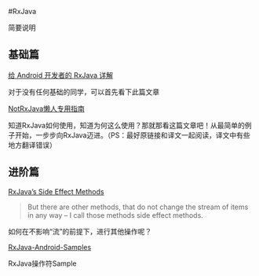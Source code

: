 #RxJava

简要说明

## 基础篇
[给 Android 开发者的 RxJava 详解](http://gank.io/post/560e15be2dca930e00da1083)

对于没有任何基础的同学，可以首先看下此篇文章

[NotRxJava懒人专用指南](http://www.devtf.cn/?p=323)

知道RxJava如何使用，知道为何这么使用？那就那看这篇文章吧！从最简单的例子开始，一步步向RxJava迈进。（PS：最好原链接和译文一起阅读，译文中有些地方翻译错误）

## 进阶篇

[RxJava’s Side Effect Methods](http://www.grokkingandroid.com/rxjavas-side-effect-methods/)

> But there are other methods, that do not change the stream of items in any way – I call those methods side effect methods.

如何在不影响“流”的前提下，进行其他操作呢？


[RxJava-Android-Samples](https://github.com/kaushikgopal/RxJava-Android-Samples)

RxJava操作符Sample
